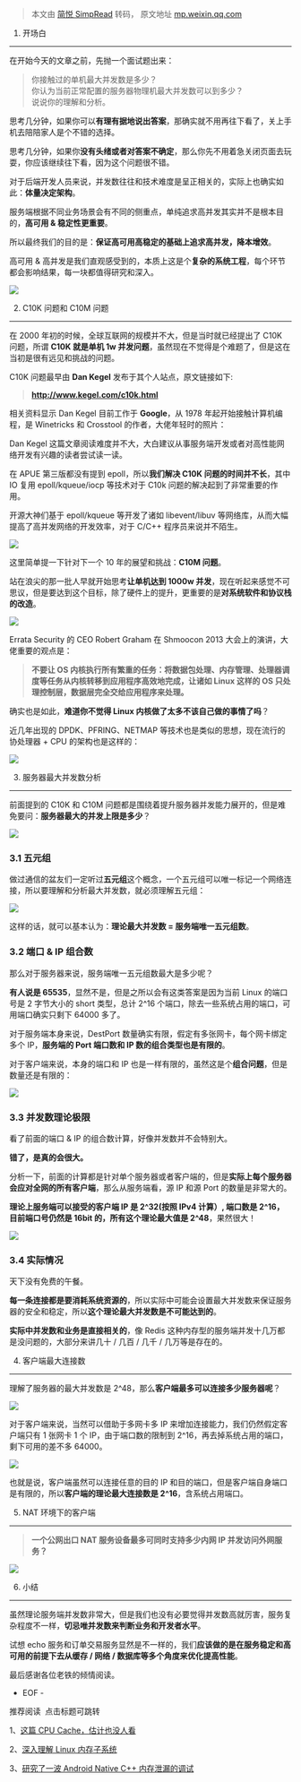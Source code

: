 > 本文由 [简悦 SimpRead](http://ksria.com/simpread/) 转码， 原文地址 [mp.weixin.qq.com](https://mp.weixin.qq.com/s?__biz=MzAxNDI5NzEzNg==&mid=2651167793&idx=1&sn=f44c8c206391dfbe61f4e19a1f249ab9&chksm=80644d6eb713c478d23a4b166903c9dd33ed6dfadc0d73b783b1b24eb638c0c0346161d287c7&scene=21#wechat_redirect)

1. 开场白
------

在开始今天的文章之前，先抛一个面试题出来：

> 你接触过的单机最大并发数是多少？  
> 你认为当前正常配置的服务器物理机最大并发数可以到多少？  
> 说说你的理解和分析。

思考几分钟，如果你可以**有理有据地说出答案**，那确实就不用再往下看了，关上手机去陪陪家人是个不错的选择。

思考几分钟，如果你**没有头绪或者对答案不确定**，那么你先不用着急关闭页面去玩耍，你应该继续往下看，因为这个问题很不错。

对于后端开发人员来说，并发数往往和技术难度是呈正相关的，实际上也确实如此：**体量决定架构**。

服务端根据不同业务场景会有不同的侧重点，单纯追求高并发其实并不是根本目的，**高可用 & 稳定性更重要**。

所以最终我们的目的是：**保证高可用高稳定的基础上追求高并发，降本增效**。

高可用 & 高并发是我们直观感受到的，本质上这是个**复杂的系统工程**，每个环节都会影响结果，每一块都值得研究和深入。

![](https://mmbiz.qpic.cn/mmbiz_png/wAkAIFs11qZibu6QZauU9zUcre7RvLf7ic9xdUEcyPezq66oDWiaHc0Dewu9A48duaFMn2rt84n7PmWKg92ibcx7icA/640?wx_fmt=png)

2. C10K 问题和 C10M 问题
-------------------

在 2000 年初的时候，全球互联网的规模并不大，但是当时就已经提出了 C10K 问题，所谓 **C10K 就是单机 1w 并发问题**，虽然现在不觉得是个难题了，但是这在当初是很有远见和挑战的问题。

C10K 问题最早由 **Dan Kegel** 发布于其个人站点，原文链接如下:

> **http://www.kegel.com/c10k.html**

相关资料显示 Dan Kegel 目前工作于 **Google**，从 1978 年起开始接触计算机编程，是 Winetricks 和 Crosstool 的作者，大佬年轻时的照片：

Dan Kegel 这篇文章阅读难度并不大，大白建议从事服务端开发或者对高性能网络开发有兴趣的读者尝试读一读。  

在 APUE 第三版都没有提到 epoll，所以**我们解决 C10K 问题的时间并不长**，其中 IO 复用 epoll/kqueue/iocp 等技术对于 C10k 问题的解决起到了非常重要的作用。

开源大神们基于 epoll/kqueue 等开发了诸如 libevent/libuv 等网络库，从而大幅提高了高并发网络的开发效率，对于 C/C++ 程序员来说并不陌生。

![](https://mmbiz.qpic.cn/mmbiz_png/wAkAIFs11qZibu6QZauU9zUcre7RvLf7icwrVRF3kSwvMdsge6KrdiaEQGVibzic7uBOZw851iclbQ2cm1tXssWpwuQw/640?wx_fmt=png)

这里简单提一下针对下一个 10 年的展望和挑战：**C10M 问题**。

站在浪尖的那一批人早就开始思考**让单机达到 1000w 并发**，现在听起来感觉不可思议，但是要达到这个目标，除了硬件上的提升，更重要的是**对系统软件和协议栈的改造**。

![](https://mmbiz.qpic.cn/mmbiz_png/wAkAIFs11qZibu6QZauU9zUcre7RvLf7icQlvML1DLvvwrULdzdjUqkpDwmWhmmKZNJ4picZX3mv5Mx06tt2zaU8Q/640?wx_fmt=png)

Errata Security 的 CEO Robert Graham 在 Shmoocon 2013 大会上的演讲，大佬重要的观点是：

> **不要让 OS 内核执行所有繁重的任务：将数据包处理、内存管理、处理器调度等任务从内核转移到应用程序高效地完成，让诸如 Linux 这样的 OS 只处理控制层，数据层完全交给应用程序来处理。**

确实也是如此，**难道你不觉得 Linux 内核做了太多不该自己做的事情了吗**？

近几年出现的 DPDK、PFRING、NETMAP 等技术也是类似的思想，现在流行的协处理器 + CPU 的架构也是这样的：

![](https://mmbiz.qpic.cn/mmbiz_png/wAkAIFs11qZibu6QZauU9zUcre7RvLf7icL04E6OJbCnpnibQ3BTYEpNs46Q3kpcSfMqK13x4duN69oR9gn2GV4Uw/640?wx_fmt=png)

3. 服务器最大并发数分析
-------------

前面提到的 C10K 和 C10M 问题都是围绕着提升服务器并发能力展开的，但是难免要问：**服务器最大的并发上限是多少**？

![](https://mmbiz.qpic.cn/mmbiz_png/wAkAIFs11qZibu6QZauU9zUcre7RvLf7icib5m03SiayEibcsHCaYnVlb03af2JmDdEeGHA9JfEYHaxk4z3ARuxhNQA/640?wx_fmt=png)

### 3.1 五元组

做过通信的盆友们一定听过**五元组**这个概念，一个五元组可以唯一标记一个网络连接，所以要理解和分析最大并发数，就必须理解五元组：

![](https://mmbiz.qpic.cn/mmbiz_png/wAkAIFs11qZibu6QZauU9zUcre7RvLf7icnBd55Fem053fREQZ1wOzr4wviaBYrs3sjxtiaOd7WznhA7JnjZ1RSGkA/640?wx_fmt=png)

这样的话，就可以基本认为：**理论最大并发数 = 服务端唯一五元组数**。

### 3.2 端口 & IP 组合数

那么对于服务器来说，服务端唯一五元组数最大是多少呢？

**有人说是 65535**，显然不是，但是之所以会有这类答案是因为当前 Linux 的端口号是 2 字节大小的 short 类型，总计 2^16 个端口，除去一些系统占用的端口，可用端口确实只剩下 64000 多了。

对于服务端本身来说，DestPort 数量确实有限，假定有多张网卡，每个网卡绑定多个 IP，**服务端的 Port 端口数和 IP 数的组合类型也是有限的**。

对于客户端来说，本身的端口和 IP 也是一样有限的，虽然这是个**组合问题**，但是数量还是有限的：

![](https://mmbiz.qpic.cn/mmbiz_png/wAkAIFs11qZibu6QZauU9zUcre7RvLf7icNcicTDq68qlIoeZu5cINXz3EQIHGKUy4FaOVKUpC2UqdJAPeFVFInxw/640?wx_fmt=png)

### 3.3 并发数理论极限

看了前面的端口 & IP 的组合数计算，好像并发数并不会特别大。

**错了，是真的会很大。**

分析一下，前面的计算都是针对单个服务器或者客户端的，但是**实际上每个服务器会应对全网的所有客户端**，那么从服务端看，源 IP 和源 Port 的数量是非常大的。

**理论上服务端可以接受的客户端 IP 是 2^32(按照 IPv4 计算）, 端口数是 2^16，目前端口号仍然是 16bit 的，所有这个理论最大值是 2^48**，果然很大！

![](https://mmbiz.qpic.cn/mmbiz_png/wAkAIFs11qZibu6QZauU9zUcre7RvLf7icxJDaILeLKoAdBa4t7AK4w5h0eF9OITKyrZFnDRtLRkibKBUGIcPw4tA/640?wx_fmt=png)

### 3.4 实际情况

天下没有免费的午餐。

**每一条连接都是要消耗系统资源的**，所以实际中可能会设置最大并发数来保证服务器的安全和稳定，所以**这个理论最大并发数是不可能达到的**。

**实际中并发数和业务是直接相关的**，像 Redis 这种内存型的服务端并发十几万都是没问题的，大部分来讲几十 / 几百 / 几千 / 几万等是存在的。  

4. 客户端最大连接数  

--------------

理解了服务器的最大并发数是 2^48，那么**客户端最多可以连接多少服务器呢**？

![](https://mmbiz.qpic.cn/mmbiz_png/wAkAIFs11qZibu6QZauU9zUcre7RvLf7icrGoKbWnGGN6z6IavlPJMcMjzgWiaCJ3LTs1vz1ia1icT9zWjTJia1rhIFw/640?wx_fmt=png)

对于客户端来说，当然可以借助于多网卡多 IP 来增加连接能力，我们仍然假定客户端只有 1 张网卡 1 个 IP，由于端口数的限制到 2^16，再去掉系统占用的端口，剩下可用的差不多 64000。

![](https://mmbiz.qpic.cn/mmbiz_png/wAkAIFs11qZibu6QZauU9zUcre7RvLf7icVMZ1MToDCeG3icPopDLezsuqkNuQicEewTqPk4dA7HTNmAEcGJiathRDw/640?wx_fmt=png)

也就是说，客户端虽然可以连接任意的目的 IP 和目的端口，但是客户端自身端口是有限的，所以**客户端的理论最大连接数是 2^16**，含系统占用端口。

5. NAT 环境下的客户端
--------------

> **一个公网出口 NAT 服务设备最多可同时支持多少内网 IP 并发访问外网服务？**

![](https://mmbiz.qpic.cn/mmbiz_png/wAkAIFs11qZibu6QZauU9zUcre7RvLf7ic4vCCiaibz3fagWs7UsWxQWUjfc8HTb6jsSe00icoka7WPZAkeLM9au4lA/640?wx_fmt=png)

6. 小结
-----

虽然理论服务端并发数非常大，但是我们也没有必要觉得并发数高就厉害，服务复杂程度不一样，**切忌唯并发数来判断业务和开发者水平**。

试想 echo 服务和订单交易服务显然是不一样的，我们**应该做的是在服务稳定和高可用的前提下去从缓存 / 网络 / 数据库等多个角度来优化提高性能**。  

最后感谢各位老铁的倾情阅读。

- EOF -

推荐阅读  点击标题可跳转

1、[这篇 CPU Cache，估计也没人看](http://mp.weixin.qq.com/s?__biz=MzAxNDI5NzEzNg==&mid=2651167790&idx=1&sn=457108d59a01c1683f667f5ab793e2db&chksm=80644d71b713c46708a05930b72259b679afdfc537b675421f48b98a58e0acf3e02625c87cf9&scene=21#wechat_redirect)

2、[深入理解 Linux 内存子系统](http://mp.weixin.qq.com/s?__biz=MzAxNDI5NzEzNg==&mid=2651167786&idx=1&sn=afb37aa02790fa95de818fd2875f7e0c&chksm=80644d75b713c46381cdc5151c3253b0eda60381be02b0b52edc24c1afd9dfb76581c03573ed&scene=21#wechat_redirect)

3、[研究了一波 Android Native C++ 内存泄漏的调试](http://mp.weixin.qq.com/s?__biz=MzAxNDI5NzEzNg==&mid=2651167785&idx=2&sn=1f9c30e3c0689456e760cf06f788120c&chksm=80644d76b713c460316cfc1463065c3f17568d67e8ae4dc60c142b84114ad8bce8ba8ecb595a&scene=21#wechat_redirect)